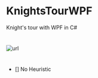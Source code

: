 # KnightsTourWPF
Knight's tour with WPF in C#
#
![url](https://firebasestorage.googleapis.com/v0/b/mobileapp-93e3f.appspot.com/o/Screenshot%202022-06-19%20160852.png?alt=media&token=19a8096d-93db-47cd-8928-933eec56ed7e)
#
- [] No Heuristic
